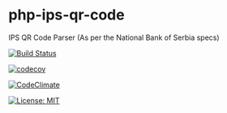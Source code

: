 # php-ips-qr-code
IPS QR Code Parser (As per the National Bank of Serbia specs)

[![Build Status](https://travis-ci.com/medigeek/php-ips-qr-code.svg?branch=master)](https://travis-ci.com/medigeek/php-ips-qr-code)

[![codecov](https://codecov.io/gh/medigeek/php-ips-qr-code/branch/master/graph/badge.svg)](https://codecov.io/gh/medigeek/php-ips-qr-code)

[![CodeClimate](https://img.shields.io/codeclimate/maintainability/medigeek/php-ips-qr-code)](https://codeclimate.com/github/medigeek/php-ips-qr-code)

[![License: MIT](https://img.shields.io/badge/License-MIT-yellow.svg)](https://opensource.org/licenses/MIT)

